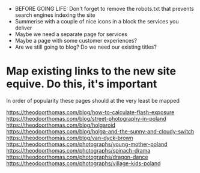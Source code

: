 - BEFORE GOING LIFE: Don't forget to remove the robots.txt that prevents search engines indexing the site
- Summerise with a couple of nice icons in a block the services you deliver
- Maybe we need a separate page for services
- Maybe a page with some customer experiences?
- Are we still going to blog? Do we need our existing titles?

# Map existing links to the new site equive. Do this, it's important

In order of popularity these pages should at the very least be mapped

https://theodoorthomas.com/blog/how-to-calculate-flash-exposure
https://theodoorthomas.com/blog/street-photography-in-poland
https://theodoorthomas.com/blog/holgaroid
https://theodoorthomas.com/blog/holga-and-the-sunny-and-cloudy-switch
https://theodoorthomas.com/blog/van-dyck-brown
https://theodoorthomas.com/photographs/young-mother-poland
https://theodoorthomas.com/photographs/spinach-drama
https://theodoorthomas.com/photographs/dragon-dance
https://theodoorthomas.com/photographs/village-kids-poland


